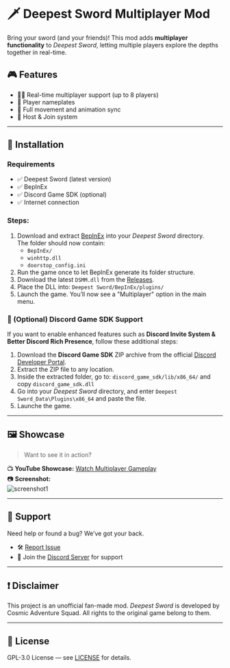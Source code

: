 # 🗡️ Deepest Sword Multiplayer Mod

Bring your sword (and your friends)! This mod adds **multiplayer functionality** to *Deepest Sword*, letting multiple players explore the depths together in real-time.

## 🎮 Features

- 🧍‍♂️ Real-time multiplayer support (up to 8 players)
- 📍 Player nameplates
- 🔄 Full movement and animation sync
- 🧠 Host & Join system

---

## 🧰 Installation

### Requirements

- ✅ Deepest Sword (latest version)
- ✅ BepInEx
- ✅ Discord Game SDK (optional)
- ✅ Internet connection

### Steps:

1. Download and extract [BepInEx](https://github.com/BepInEx/BepInEx/releases/tag/v5.4.23.2) into your *Deepest Sword* directory.  
   The folder should now contain:
   - `BepInEx/`
   - `winhttp.dll`
   - `doorstop_config.ini`
2. Run the game once to let BepInEx generate its folder structure.
3. Download the latest `DSMM.dll` from the [Releases](https://github.com/PoligamerYT/DSMM/releases).
4. Place the DLL into: `Deepest Sword/BepInEx/plugins/`
5. Launch the game. You’ll now see a "Multiplayer" option in the main menu.

### 💬 (Optional) Discord Game SDK Support

If you want to enable enhanced features such as **Discord Invite System & Better Discord Rich Presence**, follow these additional steps:

1. Download the **Discord Game SDK** ZIP archive from the official [Discord Developer Portal](https://dl-game-sdk.discordapp.net/3.2.1/discord_game_sdk.zip).
2. Extract the ZIP file to any location.
3. Inside the extracted folder, go to: `discord_game_sdk/lib/x86_64/` and copy `discord_game_sdk.dll`
4. Go into your *Deepest Sword* directory, and enter `Deepest Sword_Data\Plugins\x86_64` and paste the file.
5. Launche the game.

---

## 🖼️ Showcase

> Want to see it in action?

📺 **YouTube Showcase:** [Watch Multiplayer Gameplay](https://youtu.be/g6UjxL0k6AQ?si=IFT97z02afoADvMh&t=134)  
📷 **Screenshot:**  
![screenshot1](https://i.imgur.com/iwxqwC4.jpeg)

---

## 🔧 Support

Need help or found a bug? We’ve got your back.

- 🛠️ [Report Issue](https://github.com/PoligamerYT/DSMM/issues)
- 💬 Join the [Discord Server](https://discord.gg/Tv9BKZ8N) for support

---

## ❗ Disclaimer

This project is an unofficial fan-made mod. *Deepest Sword* is developed by Cosmic Adventure Squad. All rights to the original game belong to them.

---

## 📃 License

GPL-3.0 License — see [LICENSE](https://github.com/PoligamerYT/DSMM/blob/master/LICENSE.txt) for details.
